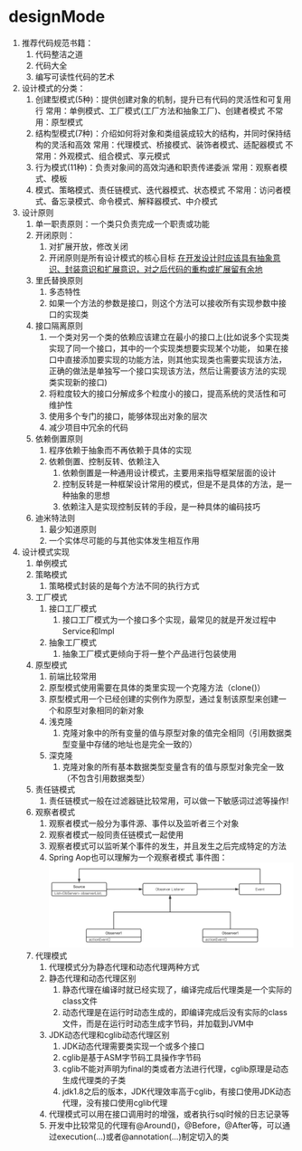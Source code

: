 # designMode
1. 推荐代码规范书籍：
   1. 代码整洁之道
   2. 代码大全
   3. 编写可读性代码的艺术
2. 设计模式的分类：
   1. 创建型模式(5种)：提供创建对象的机制，提升已有代码的灵活性和可复用行
      常用：单例模式、工厂模式(工厂方法和抽象工厂)、创建者模式
      不常用：原型模式
   2. 结构型模式(7种)：介绍如何将对象和类组装成较大的结构，并同时保持结构的灵活和高效
      常用：代理模式、桥接模式、装饰者模式、适配器模式
      不常用：外观模式、组合模式、享元模式
   3. 行为模式(11种)：负责对象间的高效沟通和职责传递委派
      常用：观察者模式、模板
   4. 模式、策略模式、责任链模式、迭代器模式、状态模式
      不常用：访问者模式、备忘录模式、命令模式、解释器模式、中介模式
3. 设计原则
   1. 单一职责原则：一个类只负责完成一个职责或功能
   2. 开闭原则：
      1. 对扩展开放，修改关闭
      2. 开闭原则是所有设计模式的核心目标
      [在开发设计时应该具有抽象意识、封装意识和扩展意识，对之后代码的重构或扩展留有余地]()
   3. 里氏替换原则
      1. 多态特性
      2. 如果一个方法的参数是接口，则这个方法可以接收所有实现参数中接口的实现类
   4. 接口隔离原则
      1. 一个类对另一个类的依赖应该建立在最小的接口上(比如说多个实现类实现了同一个接口，其中的一个实现类想要实现某个功能，
          如果在接口中直接添加要实现的功能方法，则其他实现类也需要实现该方法，正确的做法是单独写一个接口实现该方法，然后让需要该方法的实现类实现新的接口) 
      2. 将粒度较大的接口分解成多个粒度小的接口，提高系统的灵活性和可维护性
      3. 使用多个专门的接口，能够体现出对象的层次
      4. 减少项目中冗余的代码
   5. 依赖倒置原则
      1. 程序依赖于抽象而不再依赖于具体的实现
      2. 依赖倒置、控制反转、依赖注入
         1. 依赖倒置是一种通用设计模式，主要用来指导框架层面的设计
         2. 控制反转是一种框架设计常用的模式，但是不是具体的方法，是一种抽象的思想
         3. 依赖注入是实现控制反转的手段，是一种具体的编码技巧
   6. 迪米特法则
      1. 最少知道原则
      2. 一个实体尽可能的与其他实体发生相互作用
4. 设计模式实现
   1. 单例模式
   2. 策略模式
      1. 策略模式封装的是每个方法不同的执行方式
   3. 工厂模式
      1. 接口工厂模式
         1. 接口工厂模式为一个接口多个实现，最常见的就是开发过程中Service和Impl
      2. 抽象工厂模式
         1. 抽象工厂模式更倾向于将一整个产品进行包装使用
   4. 原型模式
      1. 前端比较常用
      2. 原型模式使用需要在具体的类里实现一个克隆方法（clone()）
      3. 原型模式用一个已经创建的实例作为原型，通过复制该原型来创建一个和原型对象相同的新对象
      4. 浅克隆
         1. 克隆对象中的所有变量的值与原型对象的值完全相同（引用数据类型变量中存储的地址也是完全一致的）
      5. 深克隆
         1. 克隆对象的所有基本数据类型变量含有的值与原型对象完全一致（不包含引用数据类型）
   5. 责任链模式
      1. 责任链模式一般在过滤器链比较常用，可以做一下敏感词过滤等操作!
   6. 观察者模式
      1. 观察者模式一般分为事件源、事件以及监听者三个对象
      2. 观察者模式一般同责任链模式一起使用
      3. 观察者模式可以监听某个事件的发生，并且发生之后完成特定的方法
      4. Spring Aop也可以理解为一个观察者模式
         事件图：![img_1.png](img_1.png)
   7. 代理模式
      1. 代理模式分为静态代理和动态代理两种方式
      2. 静态代理和动态代理区别
         1. 静态代理在编译时就已经实现了，编译完成后代理类是一个实际的class文件
         2. 动态代理是在运行时动态生成的，即编译完成后没有实际的class文件，而是在运行时动态生成字节码，并加载到JVM中
      3. JDK动态代理和cglib动态代理区别
         1. JDK动态代理需要类实现一个或多个接口
         2. cglib是基于ASM字节码工具操作字节码
         3. cglib不能对声明为final的类或者方法进行代理，cglib原理是动态生成代理类的子类
         4. jdk1.8之后的版本，JDK代理效率高于cglib，有接口使用JDK动态代理，没有接口使用cglib代理
      4. 代理模式可以用在接口调用时的增强，或者执行sql时候的日志记录等
      5. 开发中比较常见的代理有@Around()，@Before，@After等，可以通过execution(...)或者@annotation(...)制定切入的类
   









